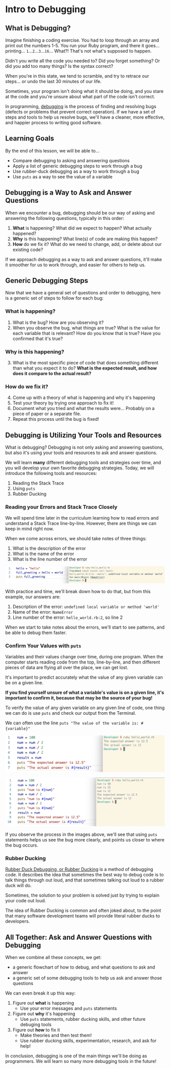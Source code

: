 # Intro to Debugging

## What is Debugging?

Imagine finishing a coding exercise. You had to loop through an array and print out the numbers 1-5. You run your Ruby program, and there it goes... printing... `1`...`2`...`3`...`16`... What?! That's not what's supposed to happen.

Didn't you write all the code you needed to? Did you forget something? Or did you add too many things? Is the syntax correct?

When you're in this state, we tend to scramble, and try to retrace our steps... or undo the last 30 minutes of our life.

Sometimes, your program isn't doing what it should be doing, and you stare at the code and you're unsure about what part of the code isn't correct.

In programming, [debugging](https://en.wikipedia.org/wiki/Debugging) is the process of finding and resolving bugs (defects or problems that prevent correct operation). If we have a set of steps and tools to help us resolve bugs, we'll have a cleaner, more effective, and happier process to writing good software.

## Learning Goals

By the end of this lesson, we will be able to...

- Compare debugging to asking and answering questions
- Apply a list of generic debugging steps to work through a bug
- Use rubber-duck debugging as a way to work through a bug
- Use `puts` as a way to see the value of a variable

## Debugging is a Way to Ask and Answer Questions

When we encounter a bug, debugging should be our way of asking and answering the following questions, typically in this order:

1. **What** is happening? What did we expect to happen? What actually happened?
2. **Why** is this happening? What line(s) of code are making this happen?
3. **How** do we fix it? What do we need to change, add, or delete about our existing code?

If we approach debugging as a way to ask and answer questions, it'll make it smoother for us to work through, and easier for others to help us.

## Generic Debugging Steps

Now that we have a general set of questions and order to debugging, here is a generic set of steps to follow for each bug:

### What is happening?

1. What is the bug? How are you observing it?
2. When you observe the bug, what things are true? What is the value for each variable that is relevant? How do you know that is true? Have you confirmed that it's true?

### Why is this happening?

3. What is the most specific piece of code that does something different than what you expect it to do? **What is the expected result, and how does it compare to the actual result?**

### How do we fix it?

4. Come up with a theory of what is happening and why it's happening
5. Test your theory by trying one approach to fix it!
6. Document what you tried and what the results were... Probably on a piece of paper or a separate file.
7. Repeat this process until the bug is fixed!

## Debugging is Utilizing Your Tools and Resources

What is debugging? Debugging is not only asking and answering questions, but also it's using your tools and resources to ask and answer questions.

We will learn **many** different debugging tools and strategies over time, and you will develop your own favorite debugging strategies. Today, we will introduce the following tools and resources:

1. Reading the Stack Trace
1. Using `puts`
1. Rubber Ducking

### Reading your Errors and Stack Trace Closely

We will spend time later in the curriculum learning how to read errors and understand a Stack Trace line-by-line. However, there are things we can keep in mind right now.

When we come across errors, we should take notes of three things:

1. What is the description of the error
2. What is the name of the error
3. What is the line number of the error

![Screenshot of two windows: One is a .rb file with a bug, and one is Terminal running the file, and showing a NameError](images/intro_debugging-stack_trace.png)

With practice and time, we'll break down how to do that, but from this example, our answers are:

1. Description of the error: `undefined local variable or method 'world'`
2. Name of the error: `NameError`
3. Line number of the error: `hello_world.rb:2`, so line 2

When we start to take notes about the errors, we'll start to see patterns, and be able to debug them faster.

### Confirm Your Values with `puts`

Variables and their values change over time, during one program. When the computer starts reading code from the top, line-by-line, and then different pieces of data are flying all over the place, we can get lost.

It's important to predict accurately what the value of any given variable can be on a given line.

**If you find yourself unsure of what a variable's value is on a given line, it's important to confirm it, because that may be the source of your bug!**

To verify the value of any given variable on any given line of code, one thing we can do is use `puts` and check our output from the Terminal.

We can often use the line `puts "The value of the variable is: #{variable}"`

![One window with Ruby code with a bug, and one window with terminal showing that bug](images/intro_debugging-puts_1.png)

![One window with Ruby code with a bug and a lot of puts statements, and one window with terminal showing those puts statements](images/intro_debugging-puts_2.png)

If you observe the process in the images above, we'll see that using `puts` statements helps us see the bug more clearly, and points us closer to where the bug occurs.

### Rubber Ducking

[Rubber Duck Debugging, or Rubber Ducking](https://en.wikipedia.org/wiki/Rubber_duck_debugging) is a method of debugging code. It describes the idea that sometimes the best way to debug code is to talk things through out loud, and that sometimes talking out loud to a rubber duck will do.

Sometimes, the solution to your problem is solved just by trying to explain your code out loud.

The idea of Rubber Ducking is common and often joked about, to the point that many software development teams will provide literal rubber ducks to developers.

## All Together: Ask and Answer Questions with Debugging

When we combine all these concepts, we get:

- a generic flowchart of how to debug, and what questions to ask and answer
- a generic set of some debugging tools to help us ask and answer those questions

We can even break it up this way:

1. Figure out **what** is happening
    - Use your error messages and `puts` statements
2. Figure out **why** it's happening
    - Use `puts` statements, rubber ducking skills, and other future debuging tools
3. Figure out **how** to fix it
    - Make theories and then test them!
    - Use rubber ducking skills, experimentation, research, and ask for help!

In conclusion, debugging is one of the main things we'll be doing as programmers. We will learn so many more debugging tools in the future!
